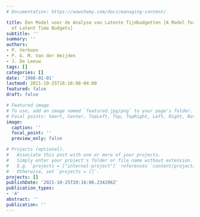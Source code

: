 ```yaml
---
# Documentation: https://wowchemy.com/docs/managing-content/

title: Een Model voor de Analyse van Latente Tijdbudgetten [A Model for the Analysis
  of Latent Time Budgets]
subtitle: ''
summary: ''
authors:
- P. Verboon
- P. G. M. Van der Heijden
- J. De Leeuw
tags: []
categories: []
date: '1988-01-01'
lastmod: 2021-10-25T16:16:08-04:00
featured: false
draft: false

# Featured image
# To use, add an image named `featured.jpg/png` to your page's folder.
# Focal points: Smart, Center, TopLeft, Top, TopRight, Left, Right, BottomLeft, Bottom, BottomRight.
image:
  caption: ''
  focal_point: ''
  preview_only: false

# Projects (optional).
#   Associate this post with one or more of your projects.
#   Simply enter your project's folder or file name without extension.
#   E.g. `projects = ["internal-project"]` references `content/project/deep-learning/index.md`.
#   Otherwise, set `projects = []`.
projects: []
publishDate: '2021-10-25T20:16:08.234296Z'
publication_types:
- '4'
abstract: ''
publication: ''
---
```

